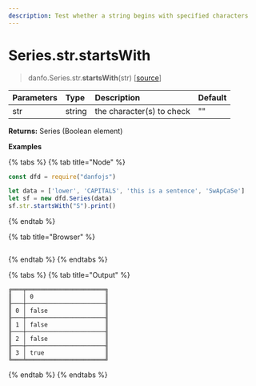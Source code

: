 ```yaml
---
description: Test whether a string begins with specified characters
---
```


# Series.str.startsWith

> danfo.Series.str.**startsWith**\(str\)     \[[source](https://github.com/opensource9ja/danfojs/blob/master/danfojs/src/core/strings.js#L119)\]

| Parameters | Type | Description | Default |
| :--- | :--- | :--- | :--- |
| str | string | the character\(s\) to check | "" |

**Returns:**  Series \(Boolean element\)

**Examples**

{% tabs %}
{% tab title="Node" %}
```javascript
const dfd = require("danfojs")

let data = ['lower', 'CAPITALS', 'this is a sentence', 'SwApCaSe']
let sf = new dfd.Series(data)
sf.str.startsWith("S").print()
```
{% endtab %}

{% tab title="Browser" %}
```

```
{% endtab %}
{% endtabs %}

{% tabs %}
{% tab title="Output" %}
```text
╔═══╤══════════════════════╗
║   │ 0                    ║
╟───┼──────────────────────╢
║ 0 │ false                ║
╟───┼──────────────────────╢
║ 1 │ false                ║
╟───┼──────────────────────╢
║ 2 │ false                ║
╟───┼──────────────────────╢
║ 3 │ true                 ║
╚═══╧══════════════════════╝
```
{% endtab %}
{% endtabs %}

